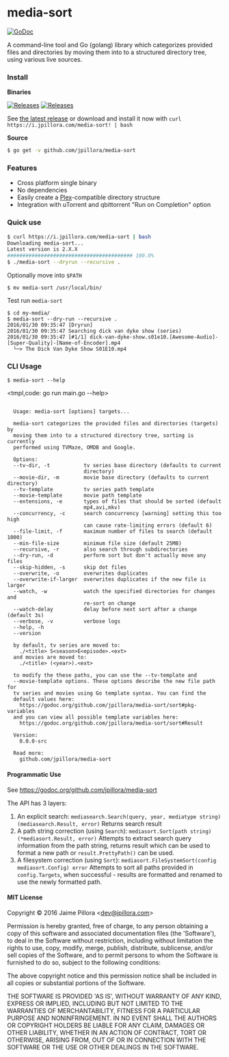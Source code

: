 # media-sort

[![GoDoc](https://godoc.org/github.com/jpillora/media-sort?status.svg)](https://godoc.org/github.com/jpillora/media-sort)

A command-line tool and Go (golang) library which categorizes provided files and directories by moving them into to a structured directory tree, using various live sources.

### Install

**Binaries**

[![Releases](https://img.shields.io/github/release/jpillora/media-sort.svg)](https://github.com/jpillora/media-sort/releases) [![Releases](https://img.shields.io/github/downloads/jpillora/media-sort/total.svg)](https://github.com/jpillora/media-sort/releases)

See [the latest release](https://github.com/jpillora/media-sort/releases/latest) or download and install it now with `curl https://i.jpillora.com/media-sort! | bash`

**Source**

``` sh
$ go get -v github.com/jpillora/media-sort
```

### Features

* Cross platform single binary
* No dependencies
* Easily create a [Plex](https://plex.tv)-compatible directory structure
* Integration with uTorrent and qbittorrent "Run on Completion" option

### Quick use

``` sh
$ curl https://i.jpillora.com/media-sort | bash
Downloading media-sort...
Latest version is 2.X.X
######################################### 100.0%
$ ./media-sort --dryrun --recursive .
```

Optionally move into `$PATH`

```
$ mv media-sort /usr/local/bin/
```

Test run `media-sort`

```
$ cd my-media/
$ media-sort --dry-run --recursive .
2016/01/30 09:35:47 [Dryrun]
2016/01/30 09:35:47 Searching dick van dyke show (series)
2016/01/30 09:35:47 [#1/1] dick-van-dyke-show.s01e10.[Awesome-Audio]-[Super-Quality]-[Name-of-Encoder].mp4
  └─> The Dick Van Dyke Show S01E10.mp4
```

### CLI Usage

```
$ media-sort --help
```

<tmpl,code: go run main.go --help>
``` plain

  Usage: media-sort [options] targets...

  media-sort categorizes the provided files and directories (targets) by
  moving them into to a structured directory tree, sorting is currently
  performed using TVMaze, OMDB and Google.

  Options:
  --tv-dir, -t           tv series base directory (defaults to current
                         directory)
  --movie-dir, -m        movie base directory (defaults to current directory)
  --tv-template          tv series path template
  --movie-template       movie path template
  --extensions, -e       types of files that should be sorted (default
                         mp4,avi,mkv)
  --concurrency, -c      search concurrency [warning] setting this too high
                         can cause rate-limiting errors (default 6)
  --file-limit, -f       maximum number of files to search (default 1000)
  --min-file-size        minimum file size (default 25MB)
  --recursive, -r        also search through subdirectories
  --dry-run, -d          perform sort but don't actually move any files
  --skip-hidden, -s      skip dot files
  --overwrite, -o        overwrites duplicates
  --overwrite-if-larger  overwrites duplicates if the new file is larger
  --watch, -w            watch the specified directories for changes and
                         re-sort on change
  --watch-delay          delay before next sort after a change (default 3s)
  --verbose, -v          verbose logs
  --help, -h
  --version

  by default, tv series are moved to:
    ./<title> S<season>E<episode>.<ext>
  and movies are moved to:
    ./<title> (<year>).<ext>

  to modify the these paths, you can use the --tv-template and
  --movie-template options. These options describe the new file path for
  tv series and movies using Go template syntax. You can find the
  default values here:
    https://godoc.org/github.com/jpillora/media-sort/sort#pkg-variables
  and you can view all possible template variables here:
    https://godoc.org/github.com/jpillora/media-sort/sort#Result

  Version:
    0.0.0-src

  Read more:
    github.com/jpillora/media-sort

```
</tmpl>

#### Programmatic Use

See https://godoc.org/github.com/jpillora/media-sort

The API has 3 layers:

1. An explicit search: `mediasearch.Search(query, year, mediatype string) (mediasearch.Result, error)`
    Returns search result
2. A path string correction (using `Search`): `mediasort.Sort(path string) (*mediasort.Result, error)`
    Attempts to extract search query information from the path string, returns result which can be used to format a new path or `result.PrettyPath()` can be used.
3. A filesystem correction (using `Sort`): `mediasort.FileSystemSort(config mediasort.Config) error`
    Attempts to sort all paths provided in `config.Targets`, when successful - results are formatted and renamed to use the newly formatted path.

#### MIT License

Copyright © 2016 Jaime Pillora &lt;dev@jpillora.com&gt;

Permission is hereby granted, free of charge, to any person obtaining
a copy of this software and associated documentation files (the
'Software'), to deal in the Software without restriction, including
without limitation the rights to use, copy, modify, merge, publish,
distribute, sublicense, and/or sell copies of the Software, and to
permit persons to whom the Software is furnished to do so, subject to
the following conditions:

The above copyright notice and this permission notice shall be
included in all copies or substantial portions of the Software.

THE SOFTWARE IS PROVIDED 'AS IS', WITHOUT WARRANTY OF ANY KIND,
EXPRESS OR IMPLIED, INCLUDING BUT NOT LIMITED TO THE WARRANTIES OF
MERCHANTABILITY, FITNESS FOR A PARTICULAR PURPOSE AND NONINFRINGEMENT.
IN NO EVENT SHALL THE AUTHORS OR COPYRIGHT HOLDERS BE LIABLE FOR ANY
CLAIM, DAMAGES OR OTHER LIABILITY, WHETHER IN AN ACTION OF CONTRACT,
TORT OR OTHERWISE, ARISING FROM, OUT OF OR IN CONNECTION WITH THE
SOFTWARE OR THE USE OR OTHER DEALINGS IN THE SOFTWARE.
